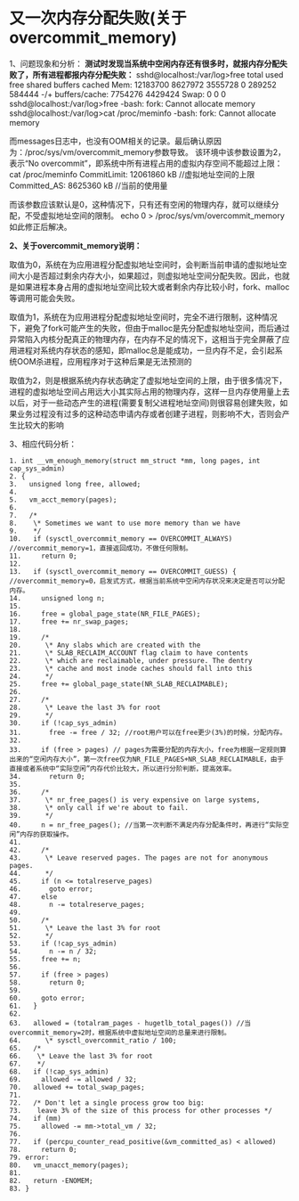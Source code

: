 # 又一次内存分配失败(关于overcommit_memory)



1、问题现象和分析：
**测试时发现当系统中空闲内存还有很多时，就报内存分配失败了，所有进程都报内存分配失败：**
sshd@localhost:/var/log>free
       total    used    free   shared  buffers   cached
Mem:   12183700  8627972  3555728     0   289252   584444
-/+ buffers/cache:  7754276  4429424
Swap:      0     0     0
sshd@localhost:/var/log>free
-bash: fork: Cannot allocate memory
sshd@localhost:/var/log>cat /proc/meminfo 
-bash: fork: Cannot allocate memory

而messages日志中，也没有OOM相关的记录。最后确认原因为：/proc/sys/vm/overcommit_memory参数导致。
该环境中该参数设置为2，表示“No overcommit”，即系统中所有进程占用的虚拟内存空间不能超过上限：
cat /proc/meminfo
CommitLimit:  12061860 kB //虚拟地址空间的上限
Committed_AS:  8625360 kB //当前的使用量

而该参数应该默认是0，这种情况下，只有还有空闲的物理内存，就可以继续分配，不受虚拟地址空间的限制。
echo 0 > /proc/sys/vm/overcommit_memory
如此修正后解决。

**2、关于overcommit_memory说明：**

 取值为0，系统在为应用进程分配虚拟地址空间时，会判断当前申请的虚拟地址空间大小是否超过剩余内存大小，如果超过，则虚拟地址空间分配失败。因此，也就是如果进程本身占用的虚拟地址空间比较大或者剩余内存比较小时，fork、malloc等调用可能会失败。

 取值为1，系统在为应用进程分配虚拟地址空间时，完全不进行限制，这种情况下，避免了fork可能产生的失败，但由于malloc是先分配虚拟地址空间，而后通过异常陷入内核分配真正的物理内存，在内存不足的情况下，这相当于完全屏蔽了应用进程对系统内存状态的感知，即malloc总是能成功，一旦内存不足，会引起系统OOM杀进程，应用程序对于这种后果是无法预测的

 取值为2，则是根据系统内存状态确定了虚拟地址空间的上限，由于很多情况下，进程的虚拟地址空间占用远大小其实际占用的物理内存，这样一旦内存使用量上去以后，对于一些动态产生的进程(需要复制父进程地址空间)则很容易创建失败，如果业务过程没有过多的这种动态申请内存或者创建子进程，则影响不大，否则会产生比较大的影响

3、相应代码分析：

```
1. int __vm_enough_memory(struct mm_struct *mm, long pages, int cap_sys_admin)
2. {
3.   unsigned long free, allowed;
4. 
5.   vm_acct_memory(pages);
6. 
7.   /*
8.    \* Sometimes we want to use more memory than we have
9.    */
10.   if (sysctl_overcommit_memory == OVERCOMMIT_ALWAYS) //overcommit_memory=1，直接返回成功，不做任何限制。
11. ​    return 0;
12. 
13.   if (sysctl_overcommit_memory == OVERCOMMIT_GUESS) { //overcommit_memory=0，启发式方式，根据当前系统中空闲内存状况来决定是否可以分配内存。
14. ​    unsigned long n;
15. 
16. ​    free = global_page_state(NR_FILE_PAGES);
17. ​    free += nr_swap_pages;
18. 
19. ​    /*
20. ​     \* Any slabs which are created with the
21. ​     \* SLAB_RECLAIM_ACCOUNT flag claim to have contents
22. ​     \* which are reclaimable, under pressure. The dentry
23. ​     \* cache and most inode caches should fall into this
24. ​     */
25. ​    free += global_page_state(NR_SLAB_RECLAIMABLE); 
26. 
27. ​    /*
28. ​     \* Leave the last 3% for root
29. ​     */
30. ​    if (!cap_sys_admin)
31. ​      free -= free / 32; //root用户可以在free更少(3%)的时候，分配内存。
32. 
33. ​    if (free > pages) // pages为需要分配的内存大小，free为根据一定规则算出来的“空闲内存大小”，第一次free仅为NR_FILE_PAGES+NR_SLAB_RECLAIMABLE，由于直接或者系统中“实际空闲”内存代价比较大，所以进行分阶判断，提高效率。
34. ​      return 0;
35. 
36. ​    /*
37. ​     \* nr_free_pages() is very expensive on large systems,
38. ​     \* only call if we're about to fail.
39. ​     */
40. ​    n = nr_free_pages(); //当第一次判断不满足内存分配条件时，再进行“实际空闲”内存的获取操作。
41. 
42. ​    /*
43. ​     \* Leave reserved pages. The pages are not for anonymous pages.
44. ​     */
45. ​    if (n <= totalreserve_pages)
46. ​      goto error;
47. ​    else
48. ​      n -= totalreserve_pages;
49. 
50. ​    /*
51. ​     \* Leave the last 3% for root
52. ​     */
53. ​    if (!cap_sys_admin)
54. ​      n -= n / 32;
55. ​    free += n;
56. 
57. ​    if (free > pages)
58. ​      return 0;
59. 
60. ​    goto error;
61.   }
62. 
63.   allowed = (totalram_pages - hugetlb_total_pages()) //当overcommit_memory=2时，根据系统中虚拟地址空间的总量来进行限制。
64. ​     \* sysctl_overcommit_ratio / 100;
65.   /*
66.    \* Leave the last 3% for root
67.    */
68.   if (!cap_sys_admin)
69. ​    allowed -= allowed / 32;
70.   allowed += total_swap_pages;
71. 
72.   /* Don't let a single process grow too big:
73.    leave 3% of the size of this process for other processes */
74.   if (mm)
75. ​    allowed -= mm->total_vm / 32;
76. 
77.   if (percpu_counter_read_positive(&vm_committed_as) < allowed)
78. ​    return 0;
79. error:
80.   vm_unacct_memory(pages);
81. 
82.   return -ENOMEM;
83. }
```